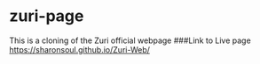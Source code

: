 # zuri-page
This is a cloning of the Zuri official webpage
###Link to Live page
 https://sharonsoul.github.io/Zuri-Web/
